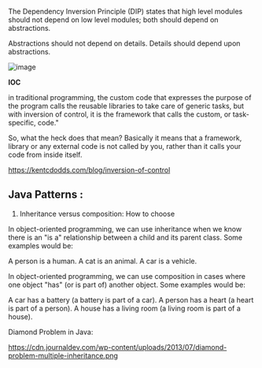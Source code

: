 The Dependency Inversion Principle (DIP) states that high level modules should not depend on low level modules; both should depend on abstractions. 

Abstractions should not depend on details.  Details should depend upon abstractions. 


![image](https://user-images.githubusercontent.com/32191603/132082064-d3c33b78-838f-4987-b958-0068b4db95e2.png)


**IOC**

in traditional programming, the custom code that expresses the purpose of the program calls the reusable libraries to take care of generic tasks, but with inversion of control, it is the framework that calls the custom, or task-specific, code."


So, what the heck does that mean? Basically it means that a framework, library or any external code is not called by you, rather than it calls your code from inside itself.


https://kentcdodds.com/blog/inversion-of-control



 ## Java Patterns :

1. Inheritance versus composition: How to choose


In object-oriented programming, we can use inheritance when we know there is an "is a" relationship between a child and its parent class. Some examples would be:

A person is a human.
A cat is an animal.
A car is a  vehicle.


In object-oriented programming, we can use composition in cases where one object "has" (or is part of) another object. Some examples would be:

A car has a battery (a battery is part of a car).
A person has a heart  (a heart is part of a person).
A house has a living room (a living room is part of a house).

Diamond Problem in Java:

https://cdn.journaldev.com/wp-content/uploads/2013/07/diamond-problem-multiple-inheritance.png


